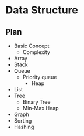 # Data Structure





## Plan

- Basic Concept
  - Complexity
- Array
- Stack
- Queue
  - Priority queue
    - Heap
- List
- Tree
  - Binary Tree
  - Min-Max Heap
- Graph
- Sorting
- Hashing